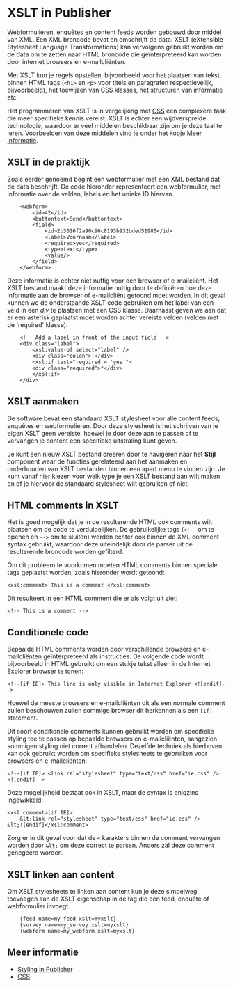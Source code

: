 # XSLT in Publisher

Webformulieren, enquêtes en content feeds worden gebouwd door middel van XML. 
Een XML broncode bevat en omschrijft de data. XSLT (eXtensible Stylesheet Language Transformations) 
kan vervolgens gebruikt worden om de data om te zetten naar HTML broncode 
die geïnterpreteerd kan worden door internet browsers en e-mailcliënten.

Met XSLT kun je regels opstellen, bijvoorbeeld voor het plaatsen van 
tekst binnen HTML tags (`<h1>` en `<p>` voor titels en paragrafen respectievelijk, bijvoorbeeld), 
het toewijzen van CSS klasses, het structuren van informatie etc.

Het programmeren van XSLT is in vergelijking met [CSS](./css) een 
complexere taak die meer specifieke kennis vereist. XSLT is echter een 
wijdverspreide technologie, waardoor er veel middelen beschikbaar zijn 
om je deze taal te leren. Voorbeelden van deze middelen vind je onder het 
kopje [Meer informatie](./xslt#meer-informatie).

## XSLT in de praktijk

Zoals eerder genoemd begint een webformulier met een XML bestand 
dat de data beschrijft. De code hieronder representeert een webformulier, 
met informatie over de velden, labels en het unieke ID hiervan.

```
    <webform>    
        <id>42</id>   
        <buttontext>Send</buttontext>   
        <field>     
            <id>2b3616f2a90c96c8193b932bded51985</id>     
            <label>Voornaam</label>     
            <required>yes</required>      
            <type>text</type>     
            <value/>    
        </field>  
    </webform>  
```

Deze informatie is echter niet nuttig voor een browser of e-mailcliënt. 
Het XSLT bestand maakt deze informatie nuttig door te definiëren 
hoe deze informatie aan de browser of e-mailcliënt getoond moet worden. 
In dit geval kunnen we de onderstaande XSLT code gebruiken om het 
label van een veld in een *div* te plaatsen met een CSS klasse. Daarnaast 
geven we aan dat er een asterisk geplaatst moet worden achter 
vereiste velden (velden met de 'required' klasse).

```
    <!-- Add a label in front of the input field -->  
    <div class="label">     
        <xsl:value-of select="label" />     
        <div class="colon">:</div>     
        <xsl:if test="required = 'yes'">
        <div class="required">*</div>
        </xsl:if>
    </div>
```

## XSLT aanmaken

De software bevat een standaard XSLT stylesheet voor alle content feeds, 
enquêtes en webformulieren. Door deze stylesheet is het schrijven van je 
eigen XSLT geen vereiste, hoewel je door deze aan te passen of te vervangen 
je content een specifieke uitstraling kunt geven.

Je kunt een nieuw XSLT bestand creëren door te navigeren naar het 
**Stijl** component waar de functies gerelateerd aan het aanmaken en onderhouden 
van XSLT bestanden binnen een apart menu te vinden zijn. Je kunt vanaf 
hier kiezen voor welk type je een XSLT bestand aan wilt maken en of je 
hiervoor de standaard stylesheet wilt gebruiken of niet.

## HTML comments in XSLT

Het is goed mogelijk dat je in de resulterende HTML ook comments wilt 
plaatsen om de code te verduidelijken. De gebruikelijke tags (`<!--` om 
te openen en `-->` om te sluiten) worden echter ook binnen de XML comment 
syntax gebruikt, waardoor deze uiteindelijk door de parser uit de 
resulterende broncode worden gefilterd.

Om dit probleem te voorkomen moeten HTML comments binnen speciale tags 
geplaatst worden, zoals hieronder wordt getoond:

    <xsl:comment> This is a comment </xsl:comment>

Dit resulteert in een HTML comment die er als volgt uit ziet:

    <!-- This is a comment -->

## Conditionele code

Bepaalde HTML comments worden door verschillende browsers en e-mailcliënten 
geïnterpreteerd als instructies. De volgende code wordt bijvoorbeeld in HTML 
gebruikt om een stukje tekst alleen in de Internet Explorer browser te tonen:

    <!--[if IE]> This line is only visible in Internet Explorer <![endif]-->

Hoewel de meeste browsers en e-mailcliënten dit als een normale comment 
zullen beschouwen zullen sommige browser dit herkennen als een `[if]` statement.

Dit soort conditionele comments kunnen gebruikt worden om specifieke styling 
toe te passen op bepaalde browsers en e-mailcliënten, aangezien sommigen 
styling niet correct afhandelen. Dezelfde techniek als hierboven kan 
ook gebruikt worden om specifieke stylesheets te gebruiken voor browsers 
en e-mailcliënten:

    <!--[if IE]> <link rel="stylesheet" type="text/css" href="ie.css" /> <![endif]-->

Deze mogelijkheid bestaat ook in XSLT, maar de syntax is enigzins ingewikkeld:

    <xsl:comment>[if IE]>
        &lt;link rel="stylesheet" type="text/css" href="ie.css" />
    &lt;![endif]</xsl:comment>

Zorg er in dit geval voor dat de `<` karakters binnen de comment vervangen 
worden door `&lt;` om deze correct te parsen. Anders zal deze comment 
genegeerd worden.

## XSLT linken aan content

Om XSLT stylesheets te linken aan content kun je deze simpelweg 
toevoegen aan de XSLT eigenschap in de tag die een feed, enquête of 
webformulier invoegt.

```
    {feed name=my_feed xslt=myxslt}
    {survey name=my_survey xslt=myxslt}
    {webform name=my_webform xslt=myxslt}
```

## Meer informatie

* [Styling in Publisher](./emailings-publisher-styling)
* [CSS](./css)
